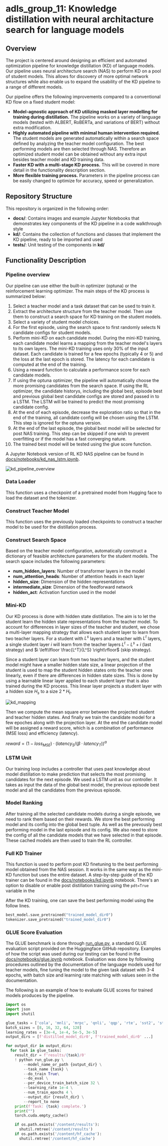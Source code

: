 # adls_group_11: Knowledge distillation with neural architacture search for language models
## Overview

The project is centered around designing an efficient and automated optimization pipeline for knowledge distillation (KD) of language models. Our pipeline uses neural architecture search (NAS) to perform KD on a pool of student models. This allows for discovery of more optimal network structures while also enable us to expand the usability of the KD pipeline to a range of different models.

Our pipeline offers the following improvements compared to a conventional KD flow on a fixed student model:
- **Model-agnostic approach of KD utilizing masked layer modelling for training during distillation.** The pipeline works on a variety of language models (tested with ALBERT, RoBERTa, and variations of BERT) without extra modification. 
- **Highly automated pipeline with minimal human intervention required.** The student models are generated automatically within a search space defined by analyzing the teacher model configuration. The best performing models are then selected through NAS. Therefore an optimized student model can be obtained without any extra input besides teacher model and KD training data.
- **Faster KD with a multi-stage KD process.** This will be covered in more detail in the functionality description section.
- **More flexible training process.** Parameters in the pipeline process can be easily changed to optimize for accuracy, speed or generalization.

## Repository Structure
This repository is organized in the following order:
- **docs/**: Contains images and example Jupyter Notebooks that demonstrates key components of the KD pipeline in a code walkthrough style
- **kd/**: Contains the collection of functions and classes that implement the KD pipeline, ready to be imported and used
- **tests/**: Unit testing of the components in **kd/**

## Functionality Description
### Pipeline overview
Our pipeline can use either the built-in optimizer (optuna) or the reinforcement learning optimizer. The main steps of the KD process is summarized below:
1. Select a teacher model and a task dataset that can be used to train it.
2. Extract the architecture structure from the teacher model. Then use them to construct a search space for KD training on the student models.
3. Select a variety of student model choices.
4. For the first episode, using the search space to first randomly selects N candidate configs for student models.
5. Perform mini-KD on each candidate model. During the mini-KD training, each candidate model learns a mapping from the teacher model's layers to its own layers. The mini-KD training uses only 30% of the input dataset. Each candidate is trained for a few epochs (typically 4 or 5) and the loss at the last epoch is stored. The latency for each candidate is computed at the end of the training.
6. Using a reward function to calculate a performance score for each candidate models.
7. If using the optuna optimizer, the pipeline will automatically choose the more promising candidates from the search space. If using the RL optimizer, the candidate historys, including the global best, episode best and previous global best candidate configs are stored and passed in to a LSTM. The LSTM will be trained to predict the most promising candidate config.
8. At the end of each episode, decrease the exploration ratio so that in the end of the training, all candidate config will be chosen using the LSTM. This step is ignored for the optuna version.
9. At the end of the last episode, the global best model will be selected for post NAS training. This step can be skipped if one wish to prevent overfitting or if the model has a fast converging nature.
10. The trained best model will be tested using the glue score function.

A Jupyter Notebook version of RL KD NAS pipeline can be found in [docs/notebooks/kd_nas_lstm.ipynb](docs/notebooks/kd_nas/lstm.ipynb).

![kd_pipeline_overview](docs/imgs/kd_pipeline_overview.jpg)

### Data Loader
This function uses a checkpoint of a pretrained model from Hugging face to load the dataset and the tokenizer.

### Construct Teacher Model
This function uses the previously loaded checkpoints to construct a teacher model to be used for the distillation process.

### Construct Search Space

Based on the teacher model configuration, automatically construct a dictionary of feasible architecture parameters for the student models. The search space includes the following parameters:
- **num_hidden_layers**: Number of transformer layers in the model
- **num_attention_heads**: Number of attention heads in each layer
- **hidden_size**: Dimension of the hidden representations
- **intermediate_size**: Dimension of the feedforward network
- **hidden_act**: Activation function used in the model

### Mini-KD

Our KD process is done with hidden state distillation. The aim is to let the student learn the hidden state representations from the teacher model. To account for differences in layer sizes of the teacher and student, we chose a multi-layer mapping strategy that allows each student layer to learn from two teacher layers. For a student with $L^s$ layers and a teacher with $L^t$ layers, a single student layer $i$ will learn from the teacher layers $L^t-L^s+i$ (last strategy) and $i \left\lfloor \frac{L^T}{L^S} \right\rfloor$ (skip strategy). 

Since a student layer can learn from two teacher layers, and the student model might have a smaller hidden state size, a linear projection of the student is used to map the student hidden states onto the teacher ones linearly, even if there are differences in hidden state sizes. This is done by using a learnable linear layer applied to each student layer that is also trained during the KD process. This linear layer projects a student layer with a hidden size $H_s$ to a size $2*H_t$. 

![kd_mapping](docs/imgs/kd_mapping.jpg)

Then we compute the mean square error between the projected student and teacher hidden states. And finally we train the candidate model for a few epoches along with the projection layer. At the end the candidate model will be assigned a reward score, which is a combination of performance (MSE loss) and efficiency (latency). 

$reward = (1 - loss_{MSE}) · (latency_S / (β · latency_T))^α$

### LSTM Unit
Our training loop includes a controller that uses past knowledge about model distillation to make prediction that selects the most promising candidates for the next episode. We used a LSTM unit as our controller. It takes as input the data of the global best model, the previous episode best model and all the candidates from the previous episode.

### Model Ranking

After training all the selected candidate models during a single episode, we need to rank them based on their rewards. We store the best performing model and its config into the global best tuple. As well as the prevously best performing model in the last episode and its config. We also need to store the config of all the candidate models that we have selected in that episode. These cached models are then used to train the RL controller.

### Full KD Trainer
This function is used to perform post KD finetuning to the best performing model obtained from the NAS session. It works in the same way as the mini-KD function but uses the entire dataset. A step-by-step guide of the KD trainer can be found in the [docs/notebooks/kd.ipynb](docs/notebooks/kd.ipynb) notebook. There's an option to disable or enable post distillation training using the `pdt=True` variable in the 

After the KD training, one can save the best performing model using the follow lines.

```python
best_model.save_pretrained("trained_model_dir0")
tokenizer.save_pretrained("trained_model_dir0")
```

### GLUE Score Evaluation
The GLUE benchmark is done through [run_glue.py](https://github.com/huggingface/transformers/blob/main/examples/pytorch/text-classification/run_glue.py), a standard GLUE evaluation script provided on the Huggingface GitHub repository. Examples of how the script was used during our testing can be found in the [docs/notebooks/glue.ipynb](docs/notebooks/glue.ipynb) notebook. Evaluation was done by following procedures outlined by the documentation of the language models used for teacher models, fine tuning the model to the given task dataset with 3-4 epochs, with batch size and learning rate matching with values seen in the documentation. 

The following is an example of how to evaluate GLUE scores for trained models produces by the pipeline.

```python
import os
import json
import shutil

glue_tasks = ['cola', 'mnli', 'mrpc', 'qnli', 'qqp', 'rte', 'sst2', 'stsb', 'wnli']
batch_sizes = [8, 16, 32, 64, 128]
learning_rates = [3e-4, 1e-4, 5e-5, 3e-5]
output_dirs = [f'distilled_model_dir0', f'trained_model_dir0' ...]

for output_dir in output_dirs:
  for task in glue_tasks:
    result_dir = f'results/{task}/0'
    ! python run_glue.py \
        --model_name_or_path {output_dir} \
        --task_name {task} \
        --do_train True\
        --do_eval \
        --per_device_train_batch_size 32 \
        --learning_rate 1e-4 \
        --num_train_epochs 4 \
        --output_dir {result_dir} \
        --report_to none
    print(f'Task: {task} complete.')
    print("")
    torch.cuda.empty_cache()

    if os.path.exists('/content/results'):
      shutil.rmtree('/content/results')
    if os.path.exists('/content/hf_cache'):
      shutil.rmtree('/content/hf_cache')
```
